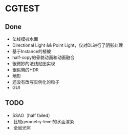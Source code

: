 # CGTEST

## Done
- 法线模拟水面
- Directional Light && Point Light，仅对DL进行了阴影处理
- 基于Instance的植被
- half-copy的骨骼动画和动画融合
- 很微妙的法线贴图实现
- 很偷懒的HDR
- 地形
- 还没有改写实例化的粒子
- GUI

## TODO
-  SSAO（half failed）
-  比较geometry-level的水面渲染
-  全局光照
